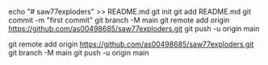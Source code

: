 echo "# saw77exploders" >> README.md
git init
git add README.md
git commit -m "first commit"
git branch -M main
git remote add origin https://github.com/as00498685/saw77exploders.git
git push -u origin main


git remote add origin https://github.com/as00498685/saw77exploders.git
git branch -M main
git push -u origin main
